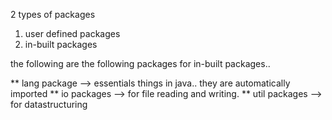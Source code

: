 2 types of packages

1. user defined packages
2. in-built packages

the following are the following packages for in-built packages..

** lang package --> essentials things in java.. they are automatically imported
** io packages --> for file reading and writing.
\*\* util packages --> for datastructuring
